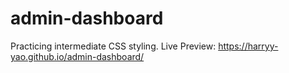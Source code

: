 # admin-dashboard
Practicing intermediate CSS styling.
Live Preview: https://harryy-yao.github.io/admin-dashboard/